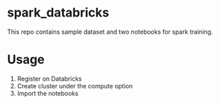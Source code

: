 # spark_databricks

This repo contains sample dataset and two notebooks for spark training.

# Usage

1. Register on Databricks
2. Create cluster under the compute option
3. Import the notebooks

